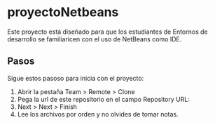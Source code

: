 # proyectoNetbeans

Este proyecto está diseñado para que los estudiantes de Entornos de desarrollo se familiaricen con el uso de NetBeans como IDE.

## Pasos

Sigue estos pasoso para inicia con el proyecto: 

1. Abrir la pestaña Team > Remote > Clone
2. Pega la url de este repositorio en el campo Repository URL:
3. Next > Next > Finish
4. Lee los archivos por orden y no olvides de tomar notas. 



